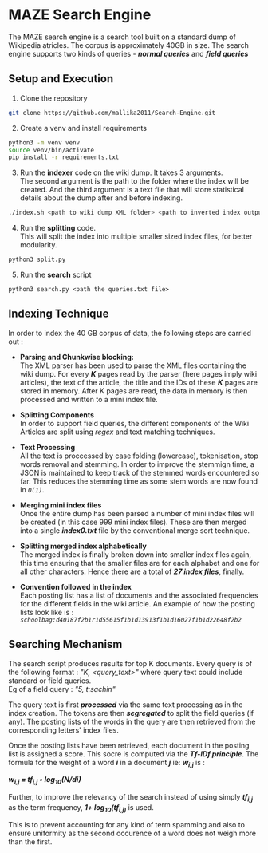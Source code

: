 # MAZE Search Engine

The MAZE search engine is a search tool built on a standard dump of Wikipedia atricles. The corpus is approximately 40GB in size. 
The search engine supports two kinds of queries - ***normal queries*** and ***field queries*** 

## Setup and Execution

1. Clone the repository

```bash
git clone https://github.com/mallika2011/Search-Engine.git
```

2. Create a venv and install requirements

```bash
python3 -m venv venv
source venv/bin/activate
pip install -r requirements.txt
```

3. Run the **indexer** code on the wiki dump. It takes 3 arguments. <br/>The second argument is the path to the folder where the index will be created. And the third argument is a text file that will store statistical details about the dump after and before indexing.

```bash
./index.sh <path to wiki dump XML folder> <path to inverted index output folder> <path to statistics .txt file>
```

4. Run the **splitting** code. <br/> This will split the index into multiple smaller sized index files, for better modularity.

```bash
python3 split.py
```

5. Run the **search** script 

```
python3 search.py <path the queries.txt file>
```

## Indexing Technique 

In order to index the 40 GB corpus of data, the following steps are carried out : 

*  **Parsing and Chunkwise blocking:**<br/>
The XML parser has been used to parse the XML files containing the wiki dump. For every ***K*** pages read by the parser (here pages imply wiki articles), the text of the article, the title and the IDs of these ***K*** pages are stored in memory. After K pages are read, the data in memory is then processed and written to a mini index file.

* **Splitting Components**<br/>
In order to support field queries, the different components of the Wiki Articles are split using *regex* and text matching techniques.

*  **Text Processing**<br/>
All the text is proccessed by case folding (lowercase), tokenisation, stop words removal and stemming. In order to improve the stemmign time, a JSON is maintained to keep track of the stemmed words encountered so far. This reduces the stemming time as some stem words are now found in *```O(1)```*.

*  **Merging mini index files** <br/>
Once the entire dump has been parsed a number of mini index files will be created (in this case 999 mini index files). These are then merged into a single ***index0.txt*** file by the conventional merge sort technique. 

*  **Splitting merged index alphabetically** <br/>
The merged index is finally broken down into smaller index files again, this time ensuring that the smaller files are for each alphabet and one for all other characters. Hence there are a total of ***27 index files***, finally.


*  **Convention followed in the index** <br/>
Each posting list has a list of documents and the associated frequencies for the different fields in the wiki article. An example of how the posting lists look like is  : *```schoolbag:d40187f2b1r1d55615f1b1d13913f1b1d16027f1b1d22648f2b2```*

## Searching Mechanism

The search script produces results for top K documents. Every query is of the following format : *"K, <query_text>"* where query text could include standard or field queries. <br/>Eg of a field query : *"5, t:sachin"*

The query text is first ***processed*** via the same text processing as in the index creation. The tokens are then ***segregated*** to split the field queries (if any). The posting lists of the words in the query are then retrieved from the corresponding letters' index files. 

Once the posting lists have been retrieved, each document in the posting list is assigned a score. This socre is computed via the ***Tf-IDf principle***. The formula for the weight of a word ***i*** in a document ***j*** ie: ***w<sub>i,j</sub>*** is : 

***w<sub>i,j</sub> = tf<sub>i,j</sub> • log<sub>10</sub>(N/di)***

Further, to improve the relevancy of the search instead of using simply ***tf<sub>i,j</sub>*** as the term frequency, ***1+ log<sub>10</sub>(tf<sub>i,j)</sub>*** is used. 

This is to prevent accounting for any kind of term spamming and also to ensure uniformity as the second occurence of a word does not weigh more than the first.
